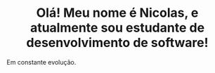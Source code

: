 
<h1 align = "center">Olá! Meu nome é Nicolas, e atualmente sou estudante de desenvolvimento de software!</h1>
Em constante evolução.


